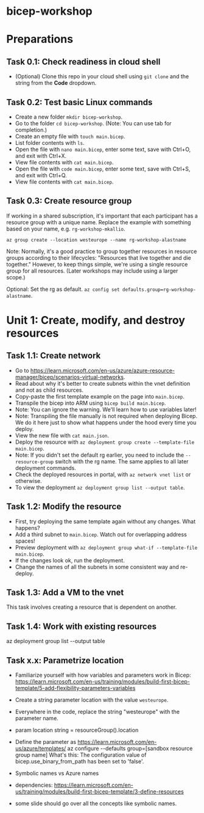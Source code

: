 # bicep-workshop

# Preparations

## Task 0.1: Check readiness in cloud shell

- (Optional) Clone this repo in your cloud shell using `git clone` and the string from the **Code** dropdown.

## Task 0.2: Test basic Linux commands

- Create a new folder `mkdir bicep-workshop`.
- Go to the folder `cd bicep-workshop`. (Note: You can use tab for completion.)
- Create an empty file with `touch main.bicep`.
- List folder contents with `ls`.
- Open the file with `nano main.bicep`, enter some text, save with Ctrl+O, and exit with Ctrl+X.
- View file contents with `cat main.bicep`.
- Open the file with `code main.bicep`, enter some text, save with Ctrl+S, and exit with Ctrl+Q.
- View file contents with `cat main.bicep`.

## Task 0.3: Create resource group

If working in a shared subscription, it's important that each participant has a resource group with a unique name. Replace the example with something based on your name, e.g. `rg-workshop-mkallio`.

`az group create --location westeurope --name rg-workshop-alastname`

Note: Normally, it's a good practice to group together resources in resource groups according to their lifecycles: "Resources that live together and die together." However, to keep things simple, we're using a single resource group for all resources. (Later workshops may include using a larger scope.)

Optional: Set the rg as default. `az config set defaults.group=rg-workshop-alastname`.

# Unit 1: Create, modify, and destroy resources

## Task 1.1: Create network

- Go to https://learn.microsoft.com/en-us/azure/azure-resource-manager/bicep/scenarios-virtual-networks.
- Read about why it's better to create subnets within the vnet definition and not as child resources.
- Copy-paste the first template example on the page into `main.bicep`.
- Transpile the bicep into ARM using `bicep build main.bicep`.
- Note: You can ignore the warning. We'll learn how to use variables later!
- Note: Transpiling the file manually is not required when deploying Bicep. We do it here just to show what happens under the hood every time you deploy.
- View the new file with `cat main.json`.
- Deploy the resource with `az deployment group create --template-file main.bicep`.
- Note: If you didn't set the default rg earlier, you need to include the `--resource-group` switch with the rg name. The same applies to all later deployment commands.
- Check the deployed resources in portal, with `az network vnet list` or otherwise.
- To view the deployment `az deployment group list --output table`.

## Task 1.2: Modify the resource

- First, try deploying the same template again without any changes. What happens?
- Add a third subnet to `main.bicep`. Watch out for overlapping address spaces!
- Preview deployment with `az deployment group what-if --template-file main.bicep`.
- If the changes look ok, run the deployment.
- Change the names of all the subnets in some consistent way and re-deploy.

## Task 1.3: Add a VM to the vnet

This task involves creating a resource that is dependent on another.

## Task 1.4: Work with existing resources

az deployment group list --output table

## Task x.x: Parametrize location

- Familiarize yourself with how variables and parameters work in Bicep: https://learn.microsoft.com/en-us/training/modules/build-first-bicep-template/5-add-flexibility-parameters-variables
- Create a string parameter location with the value `westeurope`.
- Everywhere in the code, replace the string "westeurope" with the parameter name.
- param location string = resourceGroup().location


- Define the parameter as 
https://learn.microsoft.com/en-us/azure/templates/
az configure --defaults group=[sandbox resource group name]
What's this: The configuration value of bicep.use_binary_from_path has been set to 'false'.

- Symbolic names vs Azure names

- dependencies: https://learn.microsoft.com/en-us/training/modules/build-first-bicep-template/3-define-resources
- some slide should go over all the concepts like symbolic names.
